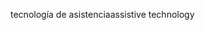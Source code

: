 <span data-ttu-id="8ed72-101">tecnología de asistencia</span><span class="sxs-lookup"><span data-stu-id="8ed72-101">assistive technology</span></span>